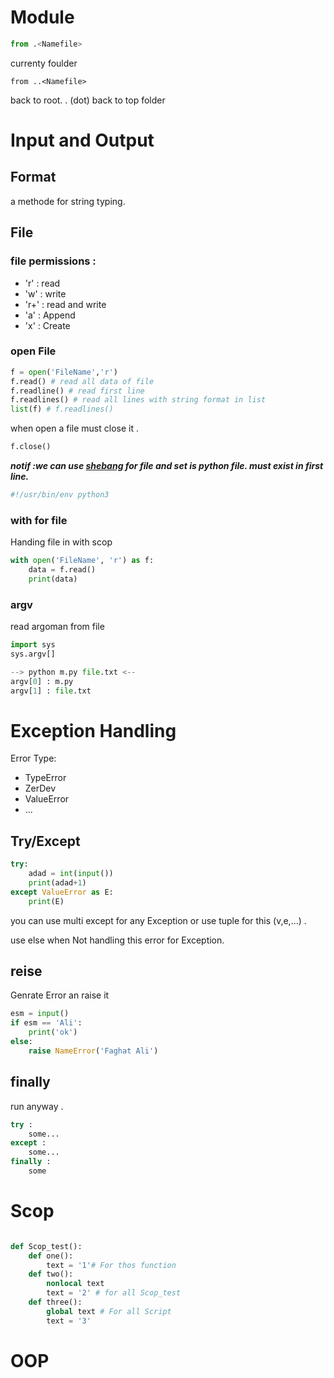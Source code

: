 # Module
```python
from .<Namefile> 
``` 
currenty foulder
``` 
from ..<Namefile> 
``` 
back to root.
 . (dot) back to top folder

# Input and Output

## Format
a methode for string typing.

## File 
### file permissions : 
* 'r' : read
* 'w' : write
* 'r+' : read and write
* 'a' : Append
* 'x' : Create
### open File
```python
f = open('FileName','r')
f.read() # read all data of file
f.readline() # read first line
f.readlines() # read all lines with string format in list
list(f) # f.readlines()
```
when open a file must close it .

```python
f.close()
```

***notif :we can use  [shebang](https://en.wikipedia.org/wiki/Shebang_(Unix)) for file and set is python file. must exist in first line.***

```python
#!/usr/bin/env python3
```
### with for file
Handing file in with scop
```python
with open('FileName', 'r') as f:
    data = f.read()
    print(data)
```
### argv 
read argoman from file

```python
import sys
sys.argv[]

--> python m.py file.txt <--
argv[0] : m.py
argv[1] : file.txt

```
# Exception Handling
Error Type:
* TypeError
* ZerDev
* ValueError
* ...
## Try/Except
```python
try:
    adad = int(input())
    print(adad+1)
except ValueError as E:
    print(E)
```

you can use multi except for any Exception or use tuple for this (v,e,...) .

use else when Not handling this error for Exception.
## reise
Genrate Error an raise it

```python
esm = input()
if esm == 'Ali':
    print('ok')
else:
    raise NameError('Faghat Ali')
```
## finally
run anyway .  
```python
try : 
    some...
except : 
    some...
finally :
    some

```
# Scop

```python

def Scop_test():
    def one():
        text = '1'# For thos function
    def two():
        nonlocal text
        text = '2' # for all Scop_test
    def three():
        global text # For all Script
        text = '3'

```

# OOP
